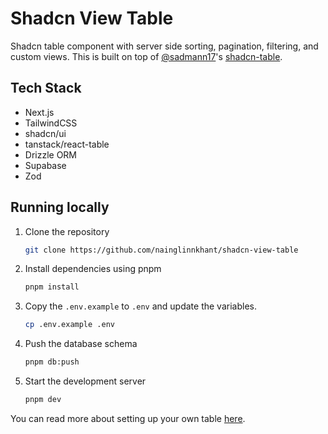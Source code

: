 # Shadcn View Table

Shadcn table component with server side sorting, pagination, filtering, and custom views. This is built on top of [@sadmann17](https://x.com/sadmann17)'s [shadcn-table](https://github.com/sadmann7/shadcn-table).

## Tech Stack

- Next.js
- TailwindCSS
- shadcn/ui
- tanstack/react-table
- Drizzle ORM
- Supabase
- Zod

## Running locally

1. Clone the repository

   ```bash
   git clone https://github.com/nainglinnkhant/shadcn-view-table
   ```

2. Install dependencies using pnpm

   ```bash
   pnpm install
   ```

3. Copy the `.env.example` to `.env` and update the variables.

   ```bash
   cp .env.example .env
   ```

4. Push the database schema

   ```bash
   pnpm db:push
   ```

5. Start the development server

   ```bash
   pnpm dev
   ```

You can read more about setting up your own table [here](https://github.com/sadmann7/shadcn-table?tab=readme-ov-file#build-your-own-table).

